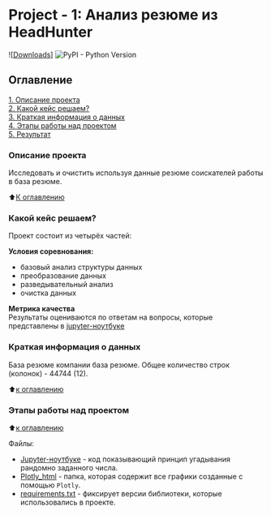 # Project - 1: Анализ резюме из HeadHunter
![[Downloads](https://img.shields.io/badge/Project-1-critical)]
![PyPI - Python Version](https://img.shields.io/badge/Python%20-%203.8.5-blue)


## Оглавление  
[1. Описание проекта](#Описание-проекта)  
[2. Какой кейс решаем?](#Какой-кейс-решаем)  
[3. Краткая информация о данных](#Краткая-информация-о-данных)  
[4. Этапы работы над проектом](#Этапы-работы-над-проектом)  
[5. Результат](#Результаты)    

### Описание проекта    
Исследовать и очистить используя данные резюме соискателей работы в база резюме.

:arrow_up:[К оглавлению](#Оглавление)


### Какой кейс решаем?    
Проект состоит из четырёх частей:

**Условия соревнования:**  
- базовый анализ структуры данных
- преобразование данных
- разведывательный анализ
- очистка данных

**Метрика качества**     
Результаты оцениваются по ответам на вопросы, которые представлены в [jupyter-ноутбуке](https://github.com/akhalilo91/HeadHunter_P1/blob/main/%D0%9D%D0%BE%D1%83%D1%82%D0%B1%D1%83%D0%BA-%D1%88%D0%B0%D0%B1%D0%BB%D0%BE%D0%BD%20Project%201.ipynb) 

### Краткая информация о данных
База резюме компании база резюме. Общее количество строк (колонок) - 44744 (12).

:arrow_up:[к оглавлению](#Оглавление)


### Этапы работы над проектом  

:arrow_up:[к оглавлению](#Оглавление)

Файлы:

- [Jupyter-ноутбуке](https://github.com/akhalilo91/HeadHunter_P1/blob/main/%D0%9D%D0%BE%D1%83%D1%82%D0%B1%D1%83%D0%BA-%D1%88%D0%B0%D0%B1%D0%BB%D0%BE%D0%BD%20Project%201.ipynb)  - код показывающий принцип угадывания рандомно заданного числа.
- [Plotly_html](https://github.com/akhalilo91/HeadHunter_P1/tree/main/Plotly_html) - папка, которая содержит все графики созданные с помощью ```Plotly```.
- [requirements.txt](https://github.com/akhalilo91/SF_HW1/blob/main/requirements.txt) - фиксирует версии библиотеки, которые использовались в проекте.
